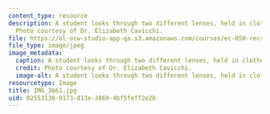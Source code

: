 ```yaml
---
content_type: resource
description: A student looks through two different lenses, held in clothespin supports.
  Photo courtesy of Dr. Elizabeth Cavicchi.
file: https://ol-ocw-studio-app-qa.s3.amazonaws.com/courses/ec-050-recreate-experiments-from-history-inform-the-future-from-the-past-galileo-january-iap-2010/025531369173d13e38694bf5feff2e2b_IMG_3661.jpg
file_type: image/jpeg
image_metadata:
  caption: A student looks through two different lenses, held in clothespin supports.
  credit: Photo courtesy of Dr. Elizabeth Cavicchi.
  image-alt: A student looks through two different lenses, held in clothespin supports.
resourcetype: Image
title: IMG_3661.jpg
uid: 02553136-9173-d13e-3869-4bf5feff2e2b
---
```

